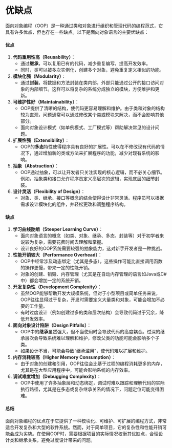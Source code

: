 # 优缺点

面向对象编程（OOP）是一种通过类和对象进行组织和管理代码的编程范式，它具有许多优点，但也存在一些缺点。以下是面向对象语言的主要优缺点：

#### 优点

1. **代码重用性高（Reusability）**：
   * 通过**继承**，可以复用已有的代码，减少重复编写，提高开发效率。
   * 同时，类可以被多次实例化，创建多个对象，避免重复定义相似的功能。
2. **模块化强（Modularity）**：
   * 通过**封装**，将数据和方法封装在类内部，外部只能通过公开的接口访问对象的内部细节。这样可以将复杂的系统分成独立的模块，方便维护和更新。
3. **可维护性好（Maintainability）**：
   * OOP提供了清晰的结构，使代码更容易理解和维护。由于类和对象的结构较为直观，问题通常可以通过修改某个类或模块来解决，而不会影响其他部分。
   * 面向对象设计模式（如单例模式、工厂模式等）帮助解决常见的设计问题。
4. **扩展性强（Extensibility）**：
   * OOP的**多态**特性使得程序具有良好的扩展性。可以在不修改现有代码的情况下，通过增加新的类或方法来扩展程序的功能，减少对现有系统的影响。
5. **抽象（Abstraction）**：
   * OOP通过抽象，可以让开发者只关注实现的核心逻辑，而不必关心细节。例如，抽象类和接口允许程序员定义高层次的逻辑，实现底层的细节封装。
6. **设计灵活（Flexibility of Design）**：
   * 对象、类、继承、接口等概念的结合使得设计非常灵活。程序员可以根据需求设计模块化的组件，并轻松更改和调整程序结构。

#### 缺点

1. **学习曲线陡峭（Steeper Learning Curve）**：
   * 面向对象语言的概念（如类、对象、继承、多态、封装等）对于初学者来说较为复杂，需要花费时间去理解和掌握。
   * 设计良好的OOP系统需要较强的抽象能力，这对新手开发者是一种挑战。
2. **性能开销较大（Performance Overhead）**：
   * OOP中经常涉及动态绑定（尤其是多态），这些操作可能比直接调用函数的操作更慢，带来一定的性能开销。
   * 对象的创建、销毁、内存管理（尤其是在自动内存管理的语言如Java或C#中）都会增加一定的系统开销。
3. **开发复杂性（Development Complexity）**：
   * 虽然OOP能够帮助开发大规模系统，但对于小型项目或简单任务来说，OOP往往显得过于复杂，开发时需要定义大量类和对象，可能会增加不必要的工作量。
   * 有时过度设计（例如创建过多的类和层次结构）会导致代码过于冗余，降低开发效率。
4. **面向对象设计陷阱（Design Pitfalls）**：
   * OOP中的**继承**虽然强大，但不当使用时会导致代码的高度耦合。过深的继承层次会导致系统难以理解和维护，修改父类的功能可能会影响多个子类。
   * 如果设计不当，可能会导致“继承滥用”，使代码难以扩展和维护。
5. **内存消耗较高（Higher Memory Consumption）**：
   * 由于对象的创建和引用，OOP往往会比基于过程的编程消耗更多的内存，尤其是在大型应用程序中，可能会影响系统的内存效率。
6. **调试难度增加（Debugging Complexity）**：
   * OOP中使用了许多抽象层和动态绑定，调试时难以跟踪和理解代码的实际执行路径，尤其是在多态或复杂继承关系的情况下，问题定位可能变得困难。

#### 总结

面向对象编程的优点在于它提供了一种模块化、可维护、可扩展的编程方式，非常适合开发复杂和大型的软件系统。然而，对于简单项目，它的复杂性和性能开销可能会成为劣势。在使用OOP时，需要根据项目的实际情况权衡其优缺点，合理设计类和继承关系，避免过度设计带来的问题。
